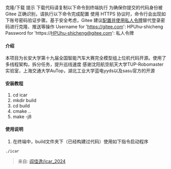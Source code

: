 克隆/下载 
提示 
下载代码请复制以下命令到终端执行 
为确保你提交的代码身份被 Gitee 正确识别，请执行以下命令完成配置 
使用 HTTPS 协议时，命令行会出现如下账号密码验证步骤。基于安全考虑，Gitee 建议[配置并使用私人令牌](https://gitee.com/profile/personal_access_tokens)替代登录密码进行克隆、推送等操作 
Username for 'https://gitee.com': HPUhu-shicheng 
Password for 'https://HPUhu-shicheng@gitee.com':  私人令牌 
#### 介绍
本项目为长安大学第十九届全国智能汽车大赛完全模型组上位机代码开源。使用了多线程架构，拆分任务，提升巡线速度 感谢沈阳航空航天大学TUP-Robomaster实验室，上海交通大学AuTop，湖北工业大学蓝电yyds以及sasu官方的开源
#### 安装教程

1. cd icar
2. mkdir build
3. cd build
4. cmake ..
5. make -j8
#### 使用说明

1. 在终端中，build文件夹下（已经构建过代码）使用如下指令启动程序
```
./icar
```



> 来自: [阎佳逸/icar_2024](https://gitee.com/JYSimilar/icar_2024)

